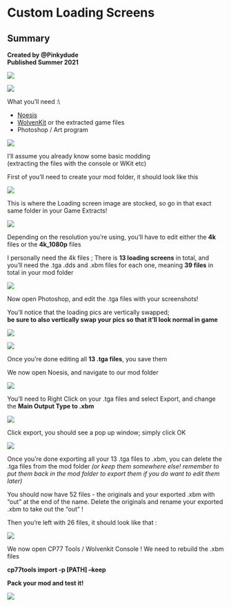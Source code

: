 # Custom Loading Screens

## Summary <a href="#summary" id="summary"></a>

**Created by @Pinkydude**\
**Published Summer 2021**

![](<../../.gitbook/assets/0 (2)>)

![](<../../.gitbook/assets/1 (2)>)

What you’ll need :\


* [Noesis](https://richwhitehouse.com/index.php?content=inc\_projects.php\&showproject=91)
* [WolvenKit](https://github.com/WolvenKit/WolvenKit/releases) or the extracted game files
* Photoshop / Art program

![](../../.gitbook/assets/2)

I’ll assume you already know some basic modding\
(extracting the files with the console or WKit etc)

First of you’ll need to create your mod folder, it should look like this

![](../../.gitbook/assets/3)

This is where the Loading screen image are stocked, so go in that exact same folder in your Game Extracts!

![](<../../.gitbook/assets/4 (3)>)

Depending on the resolution you’re using, you’ll have to edit either the **4k** files or the **4k\_1080p** files

I personally need the 4k files ; There is **13 loading screens** in total, and you’ll need the .tga .dds and .xbm files for each one, meaning **39 files** in total in your mod folder

![](<../../.gitbook/assets/5 (3)>)

Now open Photoshop, and edit the .tga files with your screenshots!

You’ll notice that the loading pics are vertically swapped;\
**be sure to also vertically swap your pics so that it’ll look normal in game**

![](<../../.gitbook/assets/6 (3)>)

![](<../../.gitbook/assets/7 (2)>)

Once you’re done editing all **13 .tga files**, you save them

We now open Noesis, and navigate to our mod folder

![](<../../.gitbook/assets/8 (1)>)

You’ll need to Right Click on your .tga files and select Export, and change the **Main Output Type to .xbm**

![](<../../.gitbook/assets/9 (1)>)

Click export, you should see a pop up window; simply click OK

![](../../.gitbook/assets/10)

Once you’re done exporting all your 13 .tga files to .xbm, you can delete the .tga files from the mod folder _(or keep them somewhere else! remember to put them back in the mod folder to export them if you do want to edit them later)_

You should now have 52 files - the originals and your exported .xbm with “out” at the end of the name. Delete the originals and rename your exported .xbm to take out the “out” !

Then you’re left with 26 files, it should look like that :

![](../../.gitbook/assets/11)

We now open CP77 Tools / Wolvenkit Console ! We need to rebuild the .xbm files

**cp77tools import -p \[PATH] –keep**

**Pack your mod and test it!**

![](../../.gitbook/assets/12)
